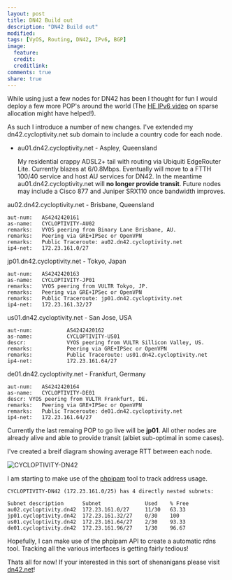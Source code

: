 ```yaml
---
layout: post
title: DN42 Build out
description: "DN42 Build out"
modified: 
tags: [VyOS, Routing, DN42, IPv6, BGP]
image:
  feature:
  credit:
  creditlink:
comments: true
share: true
---
```


While using just a few nodes for DN42 has been I thought for fun I would deploy a few more POP's around the world (The [HE IPv6 video](http://youtu.be/Q65QuB1CXis) on sparse allocation might have helped!).

As such I introduce a number of new changes. I've extended my dn42.cycloptivity.net sub domain to include a country code for each node.

- au01.dn42.cycloptivity.net - Aspley, Queensland

    My residential crappy ADSL2+ tail with routing via Ubiquiti EdgeRouter Lite. Currently blazes at 6/0.8Mbps. Eventually will move to a FTTH 100/40 service and host AU services for DN42. In the meantime au01.dn42.cycloptivity.net will **no longer provide transit**. Future nodes may include a Cisco 877 and Juniper SRX110 once bandwidth improves.

au02.dn42.cycloptivity.net - Brisbane, Queensland

    aut-num:   AS4242420161
    as-name:   CYCLOPTIVITY-AU02
    remarks:   VYOS peering from Binary Lane Brisbane, AU.
    remarks:   Peering via GRE+IPSec or OpenVPN
    remarks:   Public Traceroute: au02.dn42.cycloptivity.net
    ip4-net:   172.23.161.0/27

jp01.dn42.cycloptivity.net - Tokyo, Japan

    aut-num:   AS4242420163
    as-name:   CYCLOPTIVITY-JP01
    remarks:   VYOS peering from VULTR Tokyo, JP.
    remarks:   Peering via GRE+IPSec or OpenVPN
    remarks:   Public Traceroute: jp01.dn42.cycloptivity.net
    ip4-net:   172.23.161.32/27

us01.dn42.cycloptivity.net - San Jose, USA

    aut-num:           AS4242420162
    as-name:           CYCLOPTIVITY-US01
    descr:             VYOS peering from VULTR Sillicon Valley, US. 
    remarks:           Peering via GRE+IPSec or OpenVPN
    remarks:           Public Traceroute: us01.dn42.cycloptivity.net
    ip4-net:           172.23.161.64/27

de01.dn42.cycloptivity.net - Frankfurt, Germany

    aut-num:   AS4242420164
    as-name:   CYCLOPTIVITY-DE01
    descr: VYOS peering from VULTR Frankfurt, DE. 
    remarks:   Peering via GRE+IPSec or OpenVPN
    remarks:   Public Traceroute: de01.dn42.cycloptivity.net
    ip4-net:   172.23.161.64/27

Currently the last remaing POP to go live will be **jp01**. All other nodes are already alive and able to provide transit (albiet sub-optimal in some cases).

I've created a breif diagram showing average RTT between each node.

![CYCLOPTIVITY-DN42](http://http://www.cycloptivity.net/images/cycloptivity-dn42.png)

I am starting to make use of the [phpipam](https://sourceforge.net/projects/phpipam/) tool to track address usage.

    CYCLOPTIVITY-DN42 (172.23.161.0/25) has 4 directly nested subnets:
    
    Subnet description	    Subnet	            Used	% Free	
    au02.cycloptivity.dn42	172.23.161.0/27	    11/30   63.33		
    jp01.cycloptivity.dn42	172.23.161.32/27	0/30	100		
    us01.cycloptivity.dn42	172.23.161.64/27	2/30	93.33		
    de01.cycloptivity.dn42	172.23.161.96/27	1/30	96.67	

Hopefully, I can make use of the phpipam API to create a automatic rdns tool. Tracking all the various interfaces is getting fairly tedious!

Thats all for now! If your interested in this sort of shenanigans please visit [dn42.net](http://dn42.net)!